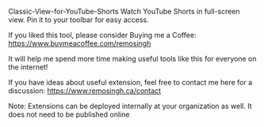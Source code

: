 Classic-View-for-YouTube-Shorts
Watch YouTube Shorts in full-screen view. Pin it to your toolbar for easy access.

If you liked this tool, please consider Buying me a Coffee: https://www.buymeacoffee.com/remosingh

It will help me spend more time making useful tools like this for everyone on the internet!

If you have ideas about useful extension, feel free to contact me here for a discussion: https://www.remosingh.ca/contact

Note: Extensions can be deployed internally at your organization as well. It does not need to be published online
